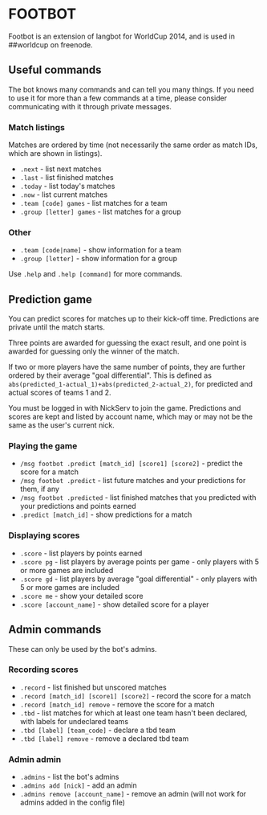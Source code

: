 # FOOTBOT

Footbot is an extension of langbot for WorldCup 2014, and is used in ##worldcup on freenode.

## Useful commands

The bot knows many commands and can tell you many things. If you need to use it for more than a few commands
at a time, please consider communicating with it through private messages.

### Match listings
Matches are ordered by time (not necessarily the same order as match IDs, which are shown in listings).
- `.next` - list next matches
- `.last` - list finished matches
- `.today` - list today's matches
- `.now` - list current matches
- `.team [code] games` - list matches for a team
- `.group [letter] games` - list matches for a group

### Other
- `.team [code|name]` - show information for a team
- `.group [letter]` - show information for a group

Use `.help` and `.help [command]` for more commands.

## Prediction game

You can predict scores for matches up to their kick-off time. Predictions are private until the match starts.

Three points are awarded for guessing the exact result, and one point is awarded for guessing only the winner of the match. 

If two or more players have the same number of points, they are further ordered by their average "goal differential". This is
defined as `abs(predicted_1-actual_1)+abs(predicted_2-actual_2)`, for predicted and actual scores of teams 1 and 2.

You must be logged in with NickServ to join the game. Predictions and scores are kept and listed by account name, which may
or may not be the same as the user's current nick.

### Playing the game
- `/msg footbot .predict [match_id] [score1] [score2]` - predict the score for a match
- `/msg footbot .predict` - list future matches and your predictions for them, if any
- `/msg footbot .predicted` - list finished matches that you predicted with your predictions and points earned
- `.predict [match_id]` - show predictions for a match

### Displaying scores
- `.score` - list players by points earned
- `.score pg` - list players by average points per game - only players with 5 or more games are included
- `.score gd` - list players by average "goal differential" - only players with 5 or more games are included
- `.score me` - show your detailed score
- `.score [account_name]` - show detailed score for a player

## Admin commands
These can only be used by the bot's admins.
### Recording scores
- `.record` - list finished but unscored matches
- `.record [match_id] [score1] [score2]` - record the score for a match
- `.record [match_id] remove` - remove the score for a match
- `.tbd` - list matches for which at least one team hasn't been declared, with labels for undeclared teams
- `.tbd [label] [team_code]` - declare a tbd team
- `.tbd [label] remove` - remove a declared tbd team

### Admin admin
- `.admins` - list the bot's admins
- `.admins add [nick]` - add an admin
- `.admins remove [account_name]` - remove an admin (will not work for admins added in the config file)


